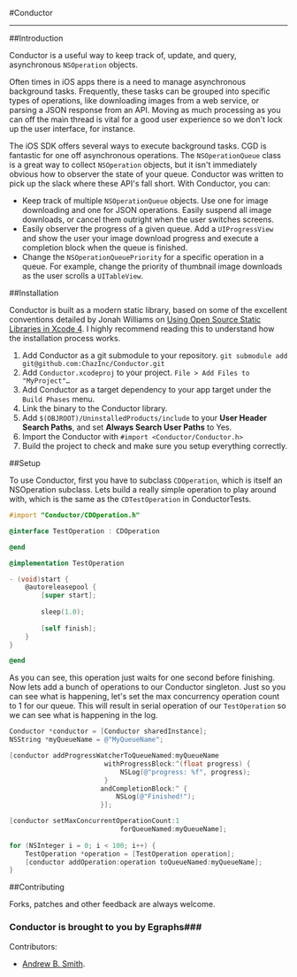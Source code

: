 #Conductor

***

##Introduction

Conductor is a useful way to keep track of, update, and query, asynchronous `NSOperation` objects. 

Often times in iOS apps there is a need to manage asynchronous background tasks.  Frequently, these tasks can be grouped into specific types of operations, like downloading images from a web service, or parsing a JSON response from an API.  Moving as much processing as you can off the main thread is vital for a good user experience so we don't lock up the user interface, for instance.

The iOS SDK offers several ways to execute background tasks.  CGD is fantastic for one off asynchronous operations.  The `NSOperationQueue` class is a great way to collect `NSOperation` objects, but it isn't immediately obvious how to observer the state of your queue.  Conductor was written to pick up the slack where these API's fall short. With Conductor, you can:

* Keep track of multiple `NSOperationQueue` objects.  Use one for image downloading and one for JSON operations.  Easily suspend all image downloads, or cancel them outright when the user switches screens.
* Easily observer the progress of a given queue.  Add a `UIProgressView` and show the user your image download progress and execute a completion block when the queue is finished.
* Change the `NSOperationQueuePriority` for a specific operation in a queue.  For example, change the priority of thumbnail image downloads as the user scrolls a `UITableView`.

##Installation

Conductor is built as a modern static library, based on some of the excellent conventions detailed by Jonah Williams on [Using Open Source Static Libraries in Xcode 4](http://blog.carbonfive.com/2011/04/04/using-open-source-static-libraries-in-xcode-4/).  I highly recommend reading this to understand how the installation process works.

1. Add Conductor as a git submodule to your repository. `git submodule add git@github.com:ChazInc/Conductor.git`
2. Add `Conductor.xcodeproj` to your project. `File > Add Files to "MyProject"…`
3. Add Conductor as a target dependency to your app target under the `Build Phases` menu.
4. Link the binary to the Conductor library.
5. Add `$(OBJROOT)/UninstalledProducts/include` to your **User Header Search Paths**, and set **Always Search User Paths** to Yes.
6. Import the Conductor with `#import <Conductor/Conductor.h>`
7. Build the project to check and make sure you setup everything correctly.

##Setup

To use Conductor, first you have to subclass `CDOperation`, which is itself an NSOperation subclass.  Lets build a really simple operation to play around with, which is the same as the `CDTestOperation` in ConductorTests.

```objective-c
#import "Conductor/CDOperation.h"

@interface TestOperation : CDOperation

@end

@implementation TestOperation

- (void)start {
    @autoreleasepool {
        [super start];
    
        sleep(1.0);
    
        [self finish];
    }
}

@end
```

As you can see, this operation just waits for one second before finishing.  Now lets add a bunch of operations to our Conductor singleton.  Just so you can see what is happening, let's set the max concurrency operation count to 1 for our queue.  This will result in serial operation of our `TestOperation` so we can see what is happening in the log.

```objective-c
Conductor *conductor = [Conductor sharedInstance];
NSString *myQueueName = @"MyQueueName";

[conductor addProgressWatcherToQueueNamed:myQueueName 
                        withProgressBlock:^(float progress) {
                            NSLog(@"progress: %f", progress);
                        }
                       andCompletionBlock:^ {
                           NSLog(@"Finished!");
                       }];

[conductor setMaxConcurrentOperationCount:1 
                            forQueueNamed:myQueueName];
    
for (NSInteger i = 0; i < 100; i++) {
    TestOperation *operation = [TestOperation operation];
    [conductor addOperation:operation toQueueNamed:myQueueName]; 
}
```

##Contributing

Forks, patches and other feedback are always welcome. 

### Conductor is brought to you by Egraphs###

Contributors:

* [Andrew B. Smith](http://github.com/drewsmits).

